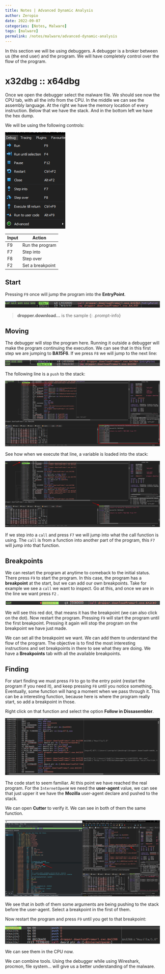 ```yaml
---
title: Notes | Advanced Dynamic Analysis
author: Zeropio
date: 2022-09-07
categories: [Notes, Malware]
tags: [malware]
permalink: /notes/malware/advanced-dynamic-analysis
---
```


In this section we will be using debuggers. A debugger is a broker between us (the end user) and the program. We will have completely control over the flow of the program.

# x32dbg :: x64dbg

Once we open the debugger select the malware file. We should see now the CPU tab, with all the info from the CPU. In the middle we can see the assembly language. At the right we have the memory location of every instruction. Below that we have the stack. And in the bottom left we have the hex dump.

We will be using the following controls:

![Untitled](/assets/img/notes/malware/advanced-dynamic/Untitled.png)

| Input | Action |
| --- | --- |
| F9 | Run the program |
| F7 | Step into |
| F8 | Step over |
| F2 | Set a breakpoint |

## Start

Pressing `F9` once will jump the program into the **EntryPoint**.

![Untitled](/assets/img/notes/malware/advanced-dynamic/Untitled%201.png)

> **dropper.download…** is the sample
{: .prompt-info}

## Moving

The debugger will stop the program here. Running it outside a debugger will make the program continuing the execution. We can see that in this first step we are jumping to **BA15F6**. If we press `F8` we will jump to the next line:

![Untitled](/assets/img/notes/malware/advanced-dynamic/Untitled%202.png)

The following line is a `push` to the stack:

![Untitled](/assets/img/notes/malware/advanced-dynamic/Untitled%203.png)

See how when we execute that line, a variable is loaded into the stack:

![Untitled](/assets/img/notes/malware/advanced-dynamic/Untitled%204.png)

If we step into a `call` and press `F7` we will jump into what the call function is using. The `call` is from a function into another part of the program, this `F7` will jump into that function.

## Breakpoints

We can restart the program at anytime to comeback to the initial status. There press `F9` to start the program. In this case, the program has a **breakpoint** at the start, but we can add our own breakpoints. Take for example we see a `call` we want to inspect. Go at this, and once we are in the line we want press `F2` . 

![Untitled](/assets/img/notes/malware/advanced-dynamic/Untitled%205.png)

We will see this red dot, that means it has the breakpoint (we can also click on the dot). Now restart the program. Pressing `F9` will start the program until the first breakpoint. Pressing it again will stop the program on the breakpoint we have just made.

We can set all the breakpoint we want. We can add them to understand the flow of the program. The objective is to find the most interesting instructions and set breakpoints in there to see what they are doing. We have a **Breakpoints** tab with all the available breakpoints.

## Finding

For start finding we must press `F9` to go to the entry point (restart the program if you need it), and keep pressing `F8` until you notice something. Eventually, some function will hang a moment when we pass through it. This can be a interesting function, because here is where the program really start, so add a breakpoint in those.

Right click on that function and select the option **Follow in Dissasembler**. 

![Untitled](/assets/img/notes/malware/advanced-dynamic/Untitled%206.png)

The code start to seem familiar. At this point we have reached the real program. For the `InternetOpenW` we need the **user-agent** value, we can see that just upper it we have the **Mozilla** user-agent declare and pushed to the stack.

We can open **Cutter** to verify it. We can see in both of them the same function.

![Untitled](/assets/img/notes/malware/advanced-dynamic/Untitled%207.png)

We see that in both of them some arguments are being pushing to the stack before the user-agent. Select a breakpoint in the first of them.

Now restart the program and press `F9` until you get to that breakpoint:

![Untitled](/assets/img/notes/malware/advanced-dynamic/Untitled%208.png)

We can see them in the CPU now.

We can combine tools. Using the debugger while using Wireshark, procmon, file system… will give us a better understanding of the malware.
